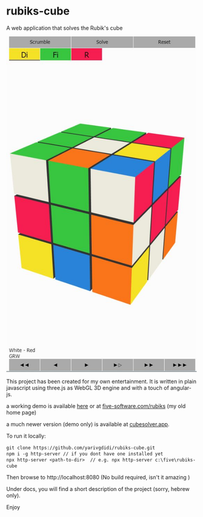 # rubiks-cube
A web application that solves the Rubik's cube

![Rubik's cub screen shot](https://github.com/yarivgdidi/rubiks-cube/blob/main/preview.JPG "Rubik's cub screen shot")

This project has been created for my own entertainment.
It is written in plain javascript using three.js as WebGL 3D engine and with a touch of angular-js.

a working demo is available [here](http://rubiks-cube-js.s3-website.us-east-2.amazonaws.com/) or at [five-software.com/rubiks](http://five-software.com/rubiks/) (my old home page)

a much newer version (demo only) is available at [cubesolver.app](https://cubesolver.app).

To run it locally:
```
git clone https://github.com/yarivgdidi/rubiks-cube.git
npm i -g http-server // if you dont have one installed yet
npx http-server <path-to-dir>  // e.g. npx http-server c:\five\rubiks-cube
```
Then browse to http://localhost:8080
(No build required, isn't it amazing )

Under docs, you will find a short description of the project (sorry, hebrew only).

Enjoy
 
